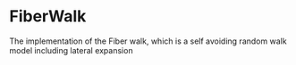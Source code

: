 FiberWalk
=========

The implementation of the Fiber walk, which is a self avoiding random walk model including lateral expansion